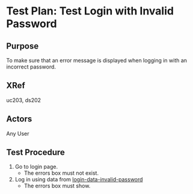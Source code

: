 Test Plan: Test Login with Invalid Password
===========================================

## Purpose

To make sure that an error message is displayed when logging in with an
incorrect password.


## XRef

uc203, ds202


## Actors

Any User


## Test Procedure

1. Go to login page.
    * The errors box must not exist.
2. Log in using data from [login-data-invalid-password](../../casper/testdata/login-data-invalid-password.yml)
    * The errors box must show.


